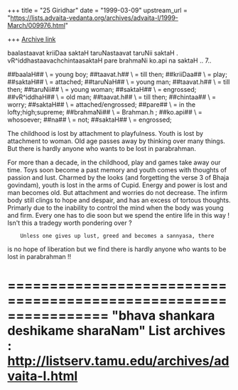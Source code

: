 +++
title = "25 Giridhar"
date = "1999-03-09"
upstream_url = "https://lists.advaita-vedanta.org/archives/advaita-l/1999-March/009976.html"

+++
[Archive link](https://lists.advaita-vedanta.org/archives/advaita-l/1999-March/009976.html)

baalastaavat kriiDaa saktaH
taruNastaavat taruNii saktaH .
vR^iddhastaavachchintaasaktaH
pare brahmaNi ko.api na saktaH .. 7..

##baalaH## \ = young boy;
##taavat.h## \ = till then;
##kriiDaa## \ = play;
##saktaH## \ = attached;
##taruNaH## \ = young man;
##taavat.h## \ = till then;
##taruNii## \ = young woman;
##saktaH## \ = engrossed;
##vR^iddhaH## \ = old man;
##taavat.h## \ = till then;
##chintaa## \ = worry;
##saktaH## \ = attached/engrossed;
##pare## \ = in the lofty;high;supreme;
##brahmaNi## \ = Brahman.h ;
##ko.api## \ = whosoever;
##na## \ = not;
##saktaH## \ = engrossed;

The childhood is lost by attachment to playfulness. Youth is lost by
attachment to woman. Old age passes away by thinking over many
things. But there is hardly anyone who wants to be lost in
parabrahman.

For more than a decade, in the childhood, play and games
take away our time. Toys soon become a past memory and
youth comes with thoughts of passion and lust. Charmed
by the looks (and forgetting the verse 3 of Bhaja govindam),
youth is lost in the arms of Cupid. Energy and power is lost
and man becomes old. But attachment and worries do not
decrease. The infirm body still clings to hope and despair,
and has an excess of tortous thoughts. Primarly due to the
inability to control the mind when the body was young and firm.
Every one has to die soon but we spend the entire life in this
way ! Isn't this a tradegy worth pondering over ?

        Unless one gives up lust, greed and becomes a sannyasa, there
is no hope of liberation but we find there is hardly anyone
who wants to be lost in parabrahman !!

================================================================
"bhava shankara deshikame sharaNam"
List archives : http://listserv.tamu.edu/archives/advaita-l.html
================================================================

